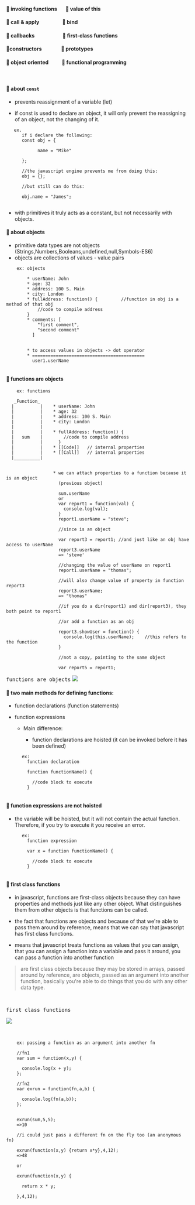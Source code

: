 #### :link: invoking functions &nbsp;&nbsp;&nbsp;&nbsp;&nbsp; :link: value of this
#### :link: call & apply &nbsp;&nbsp;&nbsp;&nbsp;&nbsp;&nbsp;&nbsp;&nbsp;&nbsp;&nbsp;&nbsp;&nbsp;&nbsp;&nbsp;&nbsp;&nbsp;&nbsp; :link: bind
#### :link: callbacks &nbsp;&nbsp;&nbsp;&nbsp;&nbsp;&nbsp;&nbsp;&nbsp;&nbsp;&nbsp;&nbsp;&nbsp;&nbsp;&nbsp;&nbsp;&nbsp;&nbsp;&nbsp;&nbsp;&nbsp;&nbsp; :link: first-class functions
#### :link:constructors &nbsp;&nbsp;&nbsp;&nbsp;&nbsp;&nbsp;&nbsp;&nbsp;&nbsp;&nbsp;&nbsp;&nbsp;&nbsp;&nbsp;   :link: prototypes
#### :link: object oriented &nbsp;&nbsp;&nbsp;&nbsp;&nbsp;&nbsp;&nbsp;&nbsp;&nbsp;   :link: functional programming

<br/>

#### :orange_book: about `const`
- prevents reassignment of a variable (let)

- if const is used to declare an object, it will only prevent the reassigning of an object, not the changing of it.  

```
   ex.
      if i declare the following:
      const obj = {

            name = "Mike"
    
      };
      
      //the javascript engine prevents me from doing this:
      obj = {};

      //but still can do this:

      obj.name = "James";


```

- with primitives it truly acts as a constant, but not necessarily with objects.


#### :orange_book: about objects

- primitive data types are not objects (Strings,Numbers,Booleans,undefined,null,Symbols-ES6)
- objects are collections of values - value pairs

```
    ex: objects

        * userName: John
        * age: 32
        * address: 100 S. Main
        * city: London
        * fullAddress: function() {         //function in obj is a method of that obj
            //code to compile address
        }
        * comments: [
            "first comment",
            "second comment"
          ]


        * to access values in objects -> dot operator
        * ===========================================
          user1.userName


```


#### :orange_book: functions are objects

```
    ex: functions

   _Function_     
  |          |    * userName: John
  |          |    * age: 32
  |          |    * address: 100 S. Main
  |          |    * city: London
  |          |        
  |          |    * fullAddress: function() {
  |   sum    |        //code to compile address
  |          |      }
  |          |    * [[Code]]   // internal properties
  |          |    * [[Call]]   // internal properties
  |__________|


                  * we can attach properties to a function because it is an object
                    (previous object)  

                    sum.userName
                    or
                    var report1 = function(val) {
                      console.log(val);
                    }
                    report1.userName = "steve";

                    //since is an object

                    var report3 = report1; //and just like an obj have access to userName
                    report3.userName
                    => 'steve'

                    //changing the value of userName on report1
                    report1.userName = "thomas";

                    //will also change value of property in function report3
                    report3.userName;
                    => "thomas"

                    //if you do a dir(report1) and dir(report3), they both point to report1

                    //or add a function as an obj

                    report3.showUser = function() {
                      console.log(this.userName);    //this refers to the function
                    }

                    //not a copy, pointing to the same object

                    var report5 = report1;

```

<kbd>functions are objects</kbd>
![](images/funobj.png)
<br>

#### :orange_book: two main methods for defining functions:
    
* function declarations (function statements)
* function expressions

  + Main difference:

    + function declarations are hoisted (it can be invoked before it has been defined)
    
```
      ex:
        function declaration

        function functionName() {

          //code block to execute
        }


```


#### :orange_book: function expressions are not hoisted

* the variable will be hoisted, but it will not contain the actual function.   
        Therefore, if you try to execute it you receive an error.   



```
      ex:
        function expression

        var x = function functionName() {

          //code block to execute
        }


```


#### :orange_book: first class functions

- in javascript, functions are first-class objects because they can have properties
  and methods just like any other object. What distinguishes them from other objects
  is that functions can be called.

- the fact that functions are objects and because of that we're able to pass them around
  by reference, means that we can say that javascript has first class functions.

- means that javascript  treats functions as values that you can assign, that you can
  assign a function into a variable and pass it around, you can pass a function into 
  another function

> are first class objects because they may be stored in arrays, passed around by reference, are objects, passed as an
> argument into another function, basically you're able to do things that you do with any other data type.

<br/>

<kbd>first class functions</kbd>

![](images/firstclass.png)

<br>


```
    ex: passing a function as an argument into another fn

    //fn1
    var sum = function(x,y) {

      console.log(x + y);
    };

    //fn2
    var exrun = function(fn,a,b) {

      console.log(fn(a,b));
    };


    exrun(sum,5,5);
    =>10

    //i could just pass a different fn on the fly too (an anonymous fn)

    exrun(function(x,y) {return x*y},4,12);
    =>48

    or

    exrun(function(x,y) {

      return x * y;

    },4,12);


```






























